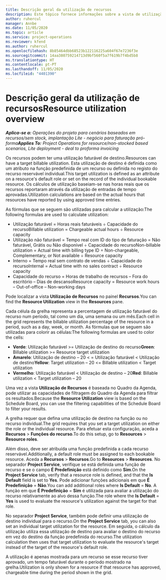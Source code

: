 ```yaml
---
title: Descrição geral da utilização de recursos
description: Este tópico fornece informações sobre a vista de utilização de recursos no Project Operations.
author: ruhercul
manager: Annbe
ms.date: 11/05/2020
ms.topic: article
ms.service: project-operations
ms.reviewer: kfend
ms.author: ruhercul
ms.openlocfilehash: 8b85464dbb68523b122116225a604f67e7236f3e
ms.sourcegitcommit: 14aa380759214713d9bf560f5a7f619b7f4bd5b8
ms.translationtype: HT
ms.contentlocale: pt-PT
ms.lasthandoff: 11/05/2020
ms.locfileid: "4401390"
---
```

# <a name="resource-utilization-overview"></a><span data-ttu-id="8fb5f-103">Descrição geral da utilização de recursos</span><span class="sxs-lookup"><span data-stu-id="8fb5f-103">Resource utilization overview</span></span>

<span data-ttu-id="8fb5f-104">_**Aplica-se a:** Operações do projeto para cenários baseados em recursos/sem stock, implantação Lite - negócio para faturação pró-forma_</span><span class="sxs-lookup"><span data-stu-id="8fb5f-104">_**Applies To:** Project Operations for resource/non-stocked based scenarios, Lite deployment - deal to proforma invoicing_</span></span>

<span data-ttu-id="8fb5f-105">Os recursos podem ter uma utilização faturável de destino.</span><span class="sxs-lookup"><span data-stu-id="8fb5f-105">Resources can have a target billable utilization.</span></span> <span data-ttu-id="8fb5f-106">Esta utilização de destino é definida como um atributo na função predefinida de um recurso ou definida no registo do recurso reservável individual.</span><span class="sxs-lookup"><span data-stu-id="8fb5f-106">This target utilization is defined as an attribute on a resource's default role or set on the record of the individual bookable resource.</span></span> <span data-ttu-id="8fb5f-107">Os cálculos de utilização baseiam-se nas horas reais que os recursos reportaram através da utilização de entradas de tempo aprovadas.</span><span class="sxs-lookup"><span data-stu-id="8fb5f-107">Utilization calculations are based on the actual hours that resources have reported by using approved time entries.</span></span>

<span data-ttu-id="8fb5f-108">As fórmulas que se seguem são utilizadas para calcular a utilização:</span><span class="sxs-lookup"><span data-stu-id="8fb5f-108">The following formulas are used to calculate utilization:</span></span>

  - <span data-ttu-id="8fb5f-109">Utilização faturável = Horas reais faturáveis ÷ Capacidade do recurso</span><span class="sxs-lookup"><span data-stu-id="8fb5f-109">Billable utilization = Chargeable actual hours ÷ Resource capacity</span></span>
  - <span data-ttu-id="8fb5f-110">Utilização não faturável = Tempo real com ID do tipo de faturação = Não faturável, Grátis ou Não disponível ÷ Capacidade do recurso</span><span class="sxs-lookup"><span data-stu-id="8fb5f-110">Non-billable utilization = Actual time with billing type ID = Non-chargeable, Complementary, or Not available ÷ Resource capacity</span></span>
  - <span data-ttu-id="8fb5f-111">Interno = Tempo real sem contrato de vendas ÷ Capacidade do recurso</span><span class="sxs-lookup"><span data-stu-id="8fb5f-111">Internal = Actual time with no sales contract ÷ Resource capacity</span></span>
  - <span data-ttu-id="8fb5f-112">Capacidade do recurso = Horas de trabalho de recursos – Fora do escritório – Dias de descanso</span><span class="sxs-lookup"><span data-stu-id="8fb5f-112">Resource capacity = Resource work hours – Out-of-office – Non-working days</span></span>

<span data-ttu-id="8fb5f-113">Pode localizar a vista **Utilização de Recursos** no painel **Recursos**.</span><span class="sxs-lookup"><span data-stu-id="8fb5f-113">You can find the **Resource Utilization** view in the **Resources** pane.</span></span>

<span data-ttu-id="8fb5f-114">Cada célula da grelha representa a percentagem de utilização faturável do recurso num período, tal como um dia, uma semana ou um mês.</span><span class="sxs-lookup"><span data-stu-id="8fb5f-114">Each cell in the grid represents the billable utilization percentage of the resource in a period, such as a day, week, or month.</span></span> <span data-ttu-id="8fb5f-115">As fórmulas que se seguem são utilizadas para colorir as células:</span><span class="sxs-lookup"><span data-stu-id="8fb5f-115">The following formulas are used to color the cells:</span></span>

  - <span data-ttu-id="8fb5f-116">**Verde**: Utilização faturável >= Utilização de destino do recurso</span><span class="sxs-lookup"><span data-stu-id="8fb5f-116">**Green**: Billable utilization >= Resource target utilization</span></span>
  - <span data-ttu-id="8fb5f-117">**Amarelo**: Utilização de destino – 20 < = Utilização faturável < Utilização de destino</span><span class="sxs-lookup"><span data-stu-id="8fb5f-117">**Yellow**: Target utilization – 20 <= Billable utilization < Target utilization</span></span>
  - <span data-ttu-id="8fb5f-118">**Vermelho**: Utilização faturável < Utilização de destino – 20</span><span class="sxs-lookup"><span data-stu-id="8fb5f-118">**Red**: Billable utilization < Target utilization – 20</span></span>

<span data-ttu-id="8fb5f-119">Uma vez a vista **Utilização de Recursos** é baseada no Quadro da Agenda, pode utilizar as capacidades de filtragem do Quadro da Agenda para filtrar os resultados.</span><span class="sxs-lookup"><span data-stu-id="8fb5f-119">Because the **Resource Utilization** view is based on the Schedule Board, you can use the filtering capabilities of the Schedule Board to filter your results.</span></span>

<span data-ttu-id="8fb5f-120">A grelha requer que defina uma utilização de destino na função ou no recurso individual.</span><span class="sxs-lookup"><span data-stu-id="8fb5f-120">The grid requires that you set a target utilization on either the role or the individual resource.</span></span> <span data-ttu-id="8fb5f-121">Para efetuar esta configuração, aceda a **Recursos** > **Funções do recurso**.</span><span class="sxs-lookup"><span data-stu-id="8fb5f-121">To do this setup, go to **Resources** > **Resource roles**.</span></span>

<span data-ttu-id="8fb5f-122">Além disso, deve ser atribuída uma função predefinida a cada recurso reservável.</span><span class="sxs-lookup"><span data-stu-id="8fb5f-122">Additionally, a default role must be assigned to each bookable resource.</span></span> <span data-ttu-id="8fb5f-123">Aceda a **Recursos** > **Recursos**.</span><span class="sxs-lookup"><span data-stu-id="8fb5f-123">Go to **Resources** > **Resources**.</span></span> <span data-ttu-id="8fb5f-124">No separador **Project Service**, verifique se está definida uma função de recurso e se o campo **É Predefinição** está definido como **Sim**.</span><span class="sxs-lookup"><span data-stu-id="8fb5f-124">On the **Project Service** tab, verify that a resource role is defined, and that the **Is Default** field is set to **Yes**.</span></span> <span data-ttu-id="8fb5f-125">Pode adicionar funções adicionais em que **É Predefinição** = **Não**.</span><span class="sxs-lookup"><span data-stu-id="8fb5f-125">You can add additional roles where **Is Default** = **No**.</span></span> <span data-ttu-id="8fb5f-126">A função em que **É Predefinição** = **Sim** é utilizada para avaliar a utilização do recurso relativamente ao alvo dessa função.</span><span class="sxs-lookup"><span data-stu-id="8fb5f-126">The role where the **Is Default** = **Yes** is used to evaluate the resource's utilization against the target for that role.</span></span>

<span data-ttu-id="8fb5f-127">No separador **Project Service**, também pode definir uma utilização de destino individual para o recurso.</span><span class="sxs-lookup"><span data-stu-id="8fb5f-127">On the **Project Service** tab, you can also set an individual target utilization for the resource.</span></span> <span data-ttu-id="8fb5f-128">Em seguida, o cálculo da utilização utiliza essa utilização de destino para avaliar o destino do recurso em vez do destino da função predefinida do recurso.</span><span class="sxs-lookup"><span data-stu-id="8fb5f-128">The utilization calculation then uses that target utilization to evaluate the resource's target instead of the target of the resource's default role.</span></span>

<span data-ttu-id="8fb5f-129">A utilização é apenas mostrada para um recurso se esse recurso tiver aprovado, um tempo faturável durante o período mostrado na grelha.</span><span class="sxs-lookup"><span data-stu-id="8fb5f-129">Utilization is only shown for a resource if that resource has approved, chargeable time during the period shown in the grid.</span></span>

